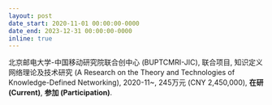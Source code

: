 ```yaml
---
layout: post
date_start: 2020-11-01 00:00:00-0000
date_end: 2023-12-31 00:00:00-0000
inline: true
---
```


北京邮电大学-中国移动研究院联合创中心 (BUPTCMRI-JIC), 联合项目, 知识定义网络理论及技术研究 (A Research on the Theory and Technologies of Knowledge-Defined Networking), 2020-11~, 245万元 (CNY 2,450,000), **在研 (Current)**, **参加 (Participation)**.
